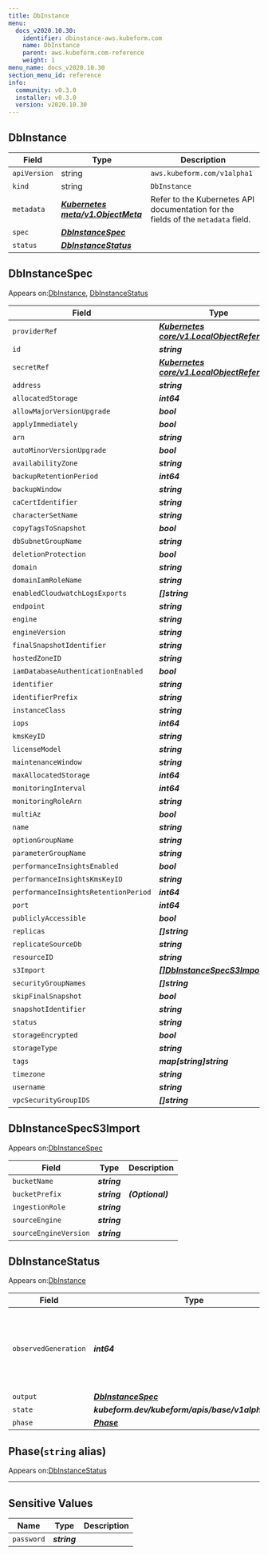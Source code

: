 ```yaml
---
title: DbInstance
menu:
  docs_v2020.10.30:
    identifier: dbinstance-aws.kubeform.com
    name: DbInstance
    parent: aws.kubeform.com-reference
    weight: 1
menu_name: docs_v2020.10.30
section_menu_id: reference
info:
  community: v0.3.0
  installer: v0.3.0
  version: v2020.10.30
---
```


## DbInstance
| Field | Type | Description |
| ------ | ----- | ----------- |
| `apiVersion` | string | `aws.kubeform.com/v1alpha1` |
|    `kind` | string | `DbInstance` |
| `metadata` | ***[Kubernetes meta/v1.ObjectMeta](https://v1-18.docs.kubernetes.io/docs/reference/generated/kubernetes-api/v1.18/#objectmeta-v1-meta)***|Refer to the Kubernetes API documentation for the fields of the `metadata` field.|
| `spec` | ***[DbInstanceSpec](#dbinstancespec)***||
| `status` | ***[DbInstanceStatus](#dbinstancestatus)***||
## DbInstanceSpec

Appears on:[DbInstance](#dbinstance), [DbInstanceStatus](#dbinstancestatus)

| Field | Type | Description |
| ------ | ----- | ----------- |
| `providerRef` | ***[Kubernetes core/v1.LocalObjectReference](https://v1-18.docs.kubernetes.io/docs/reference/generated/kubernetes-api/v1.18/#localobjectreference-v1-core)***||
| `id` | ***string***||
| `secretRef` | ***[Kubernetes core/v1.LocalObjectReference](https://v1-18.docs.kubernetes.io/docs/reference/generated/kubernetes-api/v1.18/#localobjectreference-v1-core)***||
| `address` | ***string***| ***(Optional)*** |
| `allocatedStorage` | ***int64***| ***(Optional)*** |
| `allowMajorVersionUpgrade` | ***bool***| ***(Optional)*** |
| `applyImmediately` | ***bool***| ***(Optional)*** |
| `arn` | ***string***| ***(Optional)*** |
| `autoMinorVersionUpgrade` | ***bool***| ***(Optional)*** |
| `availabilityZone` | ***string***| ***(Optional)*** |
| `backupRetentionPeriod` | ***int64***| ***(Optional)*** |
| `backupWindow` | ***string***| ***(Optional)*** |
| `caCertIdentifier` | ***string***| ***(Optional)*** |
| `characterSetName` | ***string***| ***(Optional)*** |
| `copyTagsToSnapshot` | ***bool***| ***(Optional)*** |
| `dbSubnetGroupName` | ***string***| ***(Optional)*** |
| `deletionProtection` | ***bool***| ***(Optional)*** |
| `domain` | ***string***| ***(Optional)*** |
| `domainIamRoleName` | ***string***| ***(Optional)*** |
| `enabledCloudwatchLogsExports` | ***[]string***| ***(Optional)*** |
| `endpoint` | ***string***| ***(Optional)*** |
| `engine` | ***string***| ***(Optional)*** |
| `engineVersion` | ***string***| ***(Optional)*** |
| `finalSnapshotIdentifier` | ***string***| ***(Optional)*** |
| `hostedZoneID` | ***string***| ***(Optional)*** |
| `iamDatabaseAuthenticationEnabled` | ***bool***| ***(Optional)*** |
| `identifier` | ***string***| ***(Optional)*** |
| `identifierPrefix` | ***string***| ***(Optional)*** |
| `instanceClass` | ***string***||
| `iops` | ***int64***| ***(Optional)*** |
| `kmsKeyID` | ***string***| ***(Optional)*** |
| `licenseModel` | ***string***| ***(Optional)*** |
| `maintenanceWindow` | ***string***| ***(Optional)*** |
| `maxAllocatedStorage` | ***int64***| ***(Optional)*** |
| `monitoringInterval` | ***int64***| ***(Optional)*** |
| `monitoringRoleArn` | ***string***| ***(Optional)*** |
| `multiAz` | ***bool***| ***(Optional)*** |
| `name` | ***string***| ***(Optional)*** |
| `optionGroupName` | ***string***| ***(Optional)*** |
| `parameterGroupName` | ***string***| ***(Optional)*** |
| `performanceInsightsEnabled` | ***bool***| ***(Optional)*** |
| `performanceInsightsKmsKeyID` | ***string***| ***(Optional)*** |
| `performanceInsightsRetentionPeriod` | ***int64***| ***(Optional)*** |
| `port` | ***int64***| ***(Optional)*** |
| `publiclyAccessible` | ***bool***| ***(Optional)*** |
| `replicas` | ***[]string***| ***(Optional)*** |
| `replicateSourceDb` | ***string***| ***(Optional)*** |
| `resourceID` | ***string***| ***(Optional)*** |
| `s3Import` | ***[[]DbInstanceSpecS3Import](#dbinstancespecs3import)***| ***(Optional)*** |
| `securityGroupNames` | ***[]string***| ***(Optional)*** |
| `skipFinalSnapshot` | ***bool***| ***(Optional)*** |
| `snapshotIdentifier` | ***string***| ***(Optional)*** |
| `status` | ***string***| ***(Optional)*** |
| `storageEncrypted` | ***bool***| ***(Optional)*** |
| `storageType` | ***string***| ***(Optional)*** |
| `tags` | ***map[string]string***| ***(Optional)*** |
| `timezone` | ***string***| ***(Optional)*** |
| `username` | ***string***| ***(Optional)*** |
| `vpcSecurityGroupIDS` | ***[]string***| ***(Optional)*** |
## DbInstanceSpecS3Import

Appears on:[DbInstanceSpec](#dbinstancespec)

| Field | Type | Description |
| ------ | ----- | ----------- |
| `bucketName` | ***string***||
| `bucketPrefix` | ***string***| ***(Optional)*** |
| `ingestionRole` | ***string***||
| `sourceEngine` | ***string***||
| `sourceEngineVersion` | ***string***||
## DbInstanceStatus

Appears on:[DbInstance](#dbinstance)

| Field | Type | Description |
| ------ | ----- | ----------- |
| `observedGeneration` | ***int64***| ***(Optional)*** Resource generation, which is updated on mutation by the API Server.|
| `output` | ***[DbInstanceSpec](#dbinstancespec)***| ***(Optional)*** |
| `state` | ***kubeform.dev/kubeform/apis/base/v1alpha1.State***| ***(Optional)*** |
| `phase` | ***[Phase](#phase)***| ***(Optional)*** |
## Phase(`string` alias)

Appears on:[DbInstanceStatus](#dbinstancestatus)

---
## Sensitive Values
| Name | Type | Description |
|------|------|-------------|
| `password` | ***string*** ||
